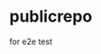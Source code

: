 # publicrepo
for e2e test






















































































































































































































































































































































































































































































































































































































































































































































































































































































































































































































































































































































































































































































































































































































































































































































































































































































































































































































































































































































































































































